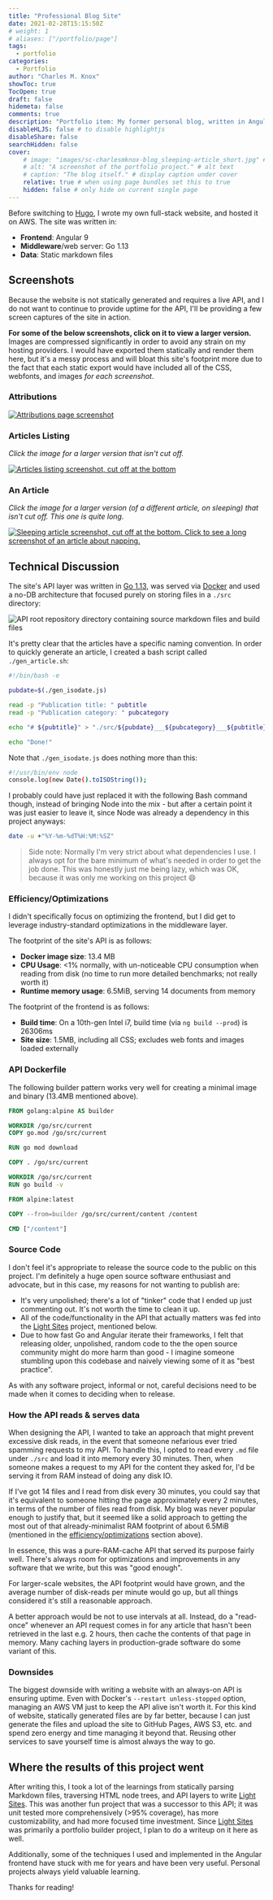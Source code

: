 ```yaml
---
title: "Professional Blog Site"
date: 2021-02-28T15:15:50Z
# weight: 1
# aliases: ["/portfolio/page"]
tags:
  - portfolio
categories:
  - Portfolio
author: "Charles M. Knox"
showToc: true
TocOpen: true
draft: false
hidemeta: false
comments: true
description: "Portfolio item: My former personal blog, written in Angular, Go, and static markdown files. Screenshots below."
disableHLJS: false # to disable highlightjs
disableShare: false
searchHidden: false
cover:
    # image: "images/sc-charlesmknox-blog_sleeping-article_short.jpg" # image path/url
    # alt: "A screenshot of the portfolio project." # alt text
    # caption: "The blog itself." # display caption under cover
    relative: true # when using page bundles set this to true
    hidden: false # only hide on current single page
---
```


Before switching to [Hugo](https://gohugo.io), I wrote my own full-stack website, and hosted it on AWS. The site was written in:

* **Frontend**: Angular 9
* **Middleware**/web server: Go 1.13
* **Data**: Static markdown files

## Screenshots

Because the website is not statically generated and requires a live API, and I do not want to continue to provide uptime for the API, I'll be providing a few screen captures of the site in action.

**For some of the below screenshots, click on it to view a larger version.** Images are compressed significantly in order to avoid any strain on my hosting providers. I would have exported them statically and render them here, but it's a messy process and will bloat this site's footprint more due to the fact that each static export would have included all of the CSS, webfonts, and images _for each screenshot_.

### Attributions

[![Attributions page screenshot](images/sc-charlesmknox-blog_attributions_long.jpg)](images/sc-charlesmknox-blog_attributions_long.jpg)

### Articles Listing

*Click the image for a larger version that isn't cut off.*

[![Articles listing screenshot, cut off at the bottom](images/sc-charlesmknox-blog_all-articles_short.jpg)](images/sc-charlesmknox-blog_all-articles_long.jpg)

### An Article

*Click the image for a larger version (of a different article, on sleeping) that isn't cut off. This one is quite long.*

[![Sleeping article screenshot, cut off at the bottom. Click to see a long screenshot of an article about napping.](images/sc-charlesmknox-blog_sleeping-article_short.jpg)](images/sc-charlesmknox-blog_napping-article_long.jpg)

## Technical Discussion

The site's API layer was written in [Go 1.13](https://golang.org), was served via [Docker](https://docker.com) and used a no-DB architecture that focused purely on storing files in a `./src` directory:

![API root repository directory containing source markdown files and build files](images/api_directory_layout.jpg)

It's pretty clear that the articles have a specific naming convention. In order to quickly generate an article, I created a bash script called `./gen_article.sh`:

```bash
#!/bin/bash -e

pubdate=$(./gen_isodate.js)

read -p "Publication title: " pubtitle
read -p "Publication category: " pubcategory

echo "# ${pubtitle}" > "./src/${pubdate}___${pubcategory}___${pubtitle}.md"

echo "Done!"
```

Note that `./gen_isodate.js` does nothing more than this:

```bash
#!/usr/bin/env node
console.log(new Date().toISOString());
```

I probably could have just replaced it with the following Bash command though, instead of bringing Node into the mix - but after a certain point it was just easier to leave it, since Node was already a dependency in this project anyways:

```bash
date -u +"%Y-%m-%dT%H:%M:%SZ"
```

> Side note: Normally I'm very strict about what dependencies I use. I always opt for the bare minimum of what's needed in order to get the job done. This was honestly just me being lazy, which was OK, because it was only me working on this project :smile:

### Efficiency/Optimizations

I didn't specifically focus on optimizing the frontend, but I did get to leverage industry-standard optimizations in the middleware layer.

The footprint of the site's API is as follows:

* **Docker image size**: 13.4 MB
* **CPU Usage**: <1% normally, with un-noticeable CPU consumption when reading from disk (no time to run more detailed benchmarks; not really worth it)
* **Runtime memory usage**: 6.5MiB, serving 14 documents from memory

The footprint of the frontend is as follows:

* **Build time**: On a 10th-gen Intel i7, build time (via `ng build --prod`) is 26306ms
* **Site size**: 1.5MB, including all CSS; excludes web fonts and images loaded externally

### API Dockerfile

The following builder pattern works very well for creating a minimal image and binary (13.4MB mentioned above).

```Dockerfile
FROM golang:alpine AS builder

WORKDIR /go/src/current
COPY go.mod /go/src/current

RUN go mod download

COPY . /go/src/current

WORKDIR /go/src/current
RUN go build -v

FROM alpine:latest

COPY --from=builder /go/src/current/content /content

CMD ["/content"]
```

### Source Code

I don't feel it's appropriate to release the source code to the public on this project. I'm definitely a huge open source software enthusiast and advocate, but in this case, my reasons for not wanting to publish are:

* It's very unpolished; there's a lot of "tinker" code that I ended up just commenting out. It's not worth the time to clean it up.
* All of the code/functionality in the API that actually matters was fed into the [Light Sites](https://gitlab.com/light-sites/light-sites) project, mentioned below.
* Due to how fast Go and Angular iterate their frameworks, I felt that releasing older, unpolished, random code to the the open source community might do more harm than good - I imagine someone stumbling upon this codebase and naively viewing some of it as "best practice".

As with any software project, informal or not, careful decisions need to be made when it comes to deciding when to release.

### How the API reads & serves data

When designing the API, I wanted to take an approach that might prevent excessive disk reads, in the event that someone nefarious ever tried spamming requests to my API. To handle this, I opted to read every `.md` file under `./src` and load it into memory every 30 minutes. Then, when someone makes a request to my API for the content they asked for, I'd be serving it from RAM instead of doing any disk IO.

If I've got 14 files and I read from disk every 30 minutes, you could say that it's equivalent to someone hitting the page approximately every 2 minutes, in terms of the number of files read from disk. My blog was never popular enough to justify that, but it seemed like a solid approach to getting the most out of that already-minimalist RAM footprint of about 6.5MiB (mentioned in the [efficiency/optimizations](#efficiencyoptimizations) section above).

In essence, this was a pure-RAM-cache API that served its purpose fairly well. There's always room for optimizations and improvements in any software that we write, but this was "good enough".

For larger-scale websites, the API footprint would have grown, and the average number of disk-reads per minute would go up, but all things considered it's still a reasonable approach.

A better approach would be not to use intervals at all. Instead, do a "read-once" whenever an API request comes in for any article that hasn't been retrieved in the last e.g. 2 hours, then cache the contents of that page in memory. Many caching layers in production-grade software do some variant of this.

### Downsides

The biggest downside with writing a website with an always-on API is ensuring uptime. Even with Docker's `--restart unless-stopped` option, managing an AWS VM just to keep the API alive isn't worth it. For this kind of website, statically generated files are by far better, because I can just generate the files and upload the site to GitHub Pages, AWS S3, etc. and spend zero energy and time managing it beyond that. Reusing other services to save yourself time is almost always the way to go.

## Where the results of this project went

After writing this, I took a lot of the learnings from statically parsing Markdown files, traversing HTML node trees, and API layers to write [Light Sites](https://gitlab.com/light-sites/light-sites). This was another fun project that was a successor to this API; it was unit tested more comprehensively (>95% coverage), has more customizability, and had more focused time investment. Since [Light Sites](https://gitlab.com/light-sites/light-sites) was primarily a portfolio builder project, I plan to do a writeup on it here as well.

Additionally, some of the techniques I used and implemented in the Angular frontend have stuck with me for years and have been very useful. Personal projects always yield valuable learning.

Thanks for reading!

